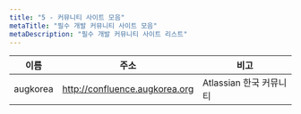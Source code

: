 ```yaml
---
title: "5 - 커뮤니티 사이트 모음"
metaTitle: "필수 개발 커뮤니티 사이트 모음"
metaDescription: "필수 개발 커뮤니티 사이트 리스트"
---
```


|이름|주소|비고|
|---|---------------------|-----|
|augkorea|http://confluence.augkorea.org|Atlassian 한국 커뮤니티|